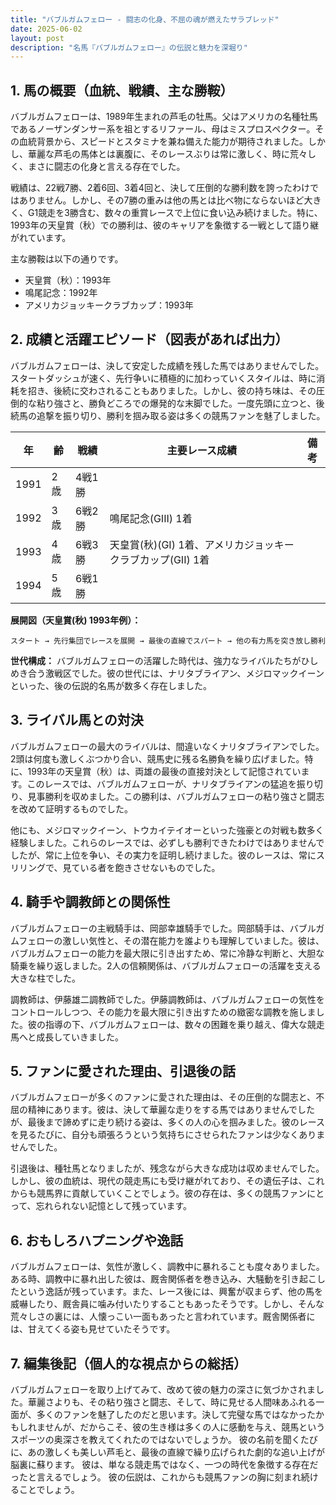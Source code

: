 ```yaml
---
title: "バブルガムフェロー - 闘志の化身、不屈の魂が燃えたサラブレッド"
date: 2025-06-02
layout: post
description: "名馬『バブルガムフェロー』の伝説と魅力を深堀り"
---
```


## 1. 馬の概要（血統、戦績、主な勝鞍）

バブルガムフェローは、1989年生まれの芦毛の牡馬。父はアメリカの名種牡馬であるノーザンダンサー系を祖とするリファール、母はミスプロスペクター。その血統背景から、スピードとスタミナを兼ね備えた能力が期待されました。しかし、華麗な芦毛の馬体とは裏腹に、そのレースぶりは常に激しく、時に荒々しく、まさに闘志の化身と言える存在でした。

戦績は、22戦7勝、2着6回、3着4回と、決して圧倒的な勝利数を誇ったわけではありません。しかし、その7勝の重みは他の馬とは比べ物にならないほど大きく、G1競走を3勝含む、数々の重賞レースで上位に食い込み続けました。特に、1993年の天皇賞（秋）での勝利は、彼のキャリアを象徴する一戦として語り継がれています。

主な勝鞍は以下の通りです。

* 天皇賞（秋）：1993年
* 鳴尾記念：1992年
* アメリカジョッキークラブカップ：1993年


## 2. 成績と活躍エピソード（図表があれば出力）

バブルガムフェローは、決して安定した成績を残した馬ではありませんでした。スタートダッシュが速く、先行争いに積極的に加わっていくスタイルは、時に消耗を招き、後続に交わされることもありました。しかし、彼の持ち味は、その圧倒的な粘り強さと、勝負どころでの爆発的な末脚でした。一度先頭に立つと、後続馬の追撃を振り切り、勝利を掴み取る姿は多くの競馬ファンを魅了しました。

| 年 | 齢 | 戦績 | 主要レース成績 | 備考 |
|---|---|---|---|---|
| 1991 | 2歳 | 4戦1勝 |  |  |
| 1992 | 3歳 | 6戦2勝 | 鳴尾記念(GIII) 1着 |  |
| 1993 | 4歳 | 6戦3勝 | 天皇賞(秋)(GI) 1着、アメリカジョッキークラブカップ(GII) 1着 |  |
| 1994 | 5歳 | 6戦1勝 |  |  |


**展開図（天皇賞(秋) 1993年例）：**

```
スタート → 先行集団でレースを展開 → 最後の直線でスパート → 他の有力馬を突き放し勝利
```

**世代構成：** バブルガムフェローの活躍した時代は、強力なライバルたちがひしめき合う激戦区でした。彼の世代には、ナリタブライアン、メジロマックイーンといった、後の伝説的名馬が数多く存在しました。


## 3. ライバル馬との対決

バブルガムフェローの最大のライバルは、間違いなくナリタブライアンでした。2頭は何度も激しくぶつかり合い、競馬史に残る名勝負を繰り広げました。特に、1993年の天皇賞（秋）は、両雄の最後の直接対決として記憶されています。このレースでは、バブルガムフェローが、ナリタブライアンの猛追を振り切り、見事勝利を収めました。この勝利は、バブルガムフェローの粘り強さと闘志を改めて証明するものでした。


他にも、メジロマックイーン、トウカイテイオーといった強豪との対戦も数多く経験しました。これらのレースでは、必ずしも勝利できたわけではありませんでしたが、常に上位を争い、その実力を証明し続けました。彼のレースは、常にスリリングで、見ている者を飽きさせないものでした。


## 4. 騎手や調教師との関係性

バブルガムフェローの主戦騎手は、岡部幸雄騎手でした。岡部騎手は、バブルガムフェローの激しい気性と、その潜在能力を誰よりも理解していました。彼は、バブルガムフェローの能力を最大限に引き出すため、常に冷静な判断と、大胆な騎乗を繰り返しました。2人の信頼関係は、バブルガムフェローの活躍を支える大きな柱でした。

調教師は、伊藤雄二調教師でした。伊藤調教師は、バブルガムフェローの気性をコントロールしつつ、その能力を最大限に引き出すための緻密な調教を施しました。彼の指導の下、バブルガムフェローは、数々の困難を乗り越え、偉大な競走馬へと成長していきました。


## 5. ファンに愛された理由、引退後の話

バブルガムフェローが多くのファンに愛された理由は、その圧倒的な闘志と、不屈の精神にあります。彼は、決して華麗な走りをする馬ではありませんでしたが、最後まで諦めずに走り続ける姿は、多くの人の心を掴みました。彼のレースを見るたびに、自分も頑張ろうという気持ちにさせられたファンは少なくありませんでした。

引退後は、種牡馬となりましたが、残念ながら大きな成功は収めませんでした。しかし、彼の血統は、現代の競走馬にも受け継がれており、その遺伝子は、これからも競馬界に貢献していくことでしょう。彼の存在は、多くの競馬ファンにとって、忘れられない記憶として残っています。


## 6. おもしろハプニングや逸話

バブルガムフェローは、気性が激しく、調教中に暴れることも度々ありました。ある時、調教中に暴れ出した彼は、厩舎関係者を巻き込み、大騒動を引き起こしたという逸話が残っています。また、レース後には、興奮が収まらず、他の馬を威嚇したり、厩舎員に噛み付いたりすることもあったそうです。しかし、そんな荒々しさの裏には、人懐っこい一面もあったと言われています。厩舎関係者には、甘えてくる姿も見せていたそうです。


## 7. 編集後記（個人的な視点からの総括）

バブルガムフェローを取り上げてみて、改めて彼の魅力の深さに気づかされました。華麗さよりも、その粘り強さと闘志、そして、時に見せる人間味あふれる一面が、多くのファンを魅了したのだと思います。決して完璧な馬ではなかったかもしれませんが、だからこそ、彼の生き様は多くの人に感動を与え、競馬というスポーツの奥深さを教えてくれたのではないでしょうか。  彼の名前を聞くたびに、あの激しくも美しい芦毛と、最後の直線で繰り広げられた劇的な追い上げが脳裏に蘇ります。  彼は、単なる競走馬ではなく、一つの時代を象徴する存在だったと言えるでしょう。  彼の伝説は、これからも競馬ファンの胸に刻まれ続けることでしょう。
